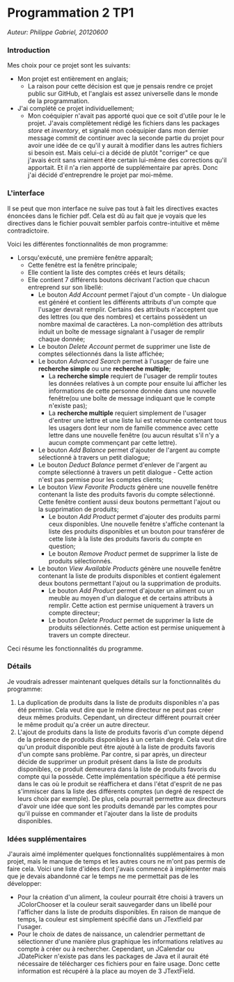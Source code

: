 # Programmation 2 TP1

*Auteur: Philippe Gabriel, 20120600*

### Introduction

Mes choix pour ce projet sont les suivants:
- Mon projet est entièrement en anglais;
    - La raison pour cette décision est que je pensais rendre ce projet public
    sur GitHub, et l'anglais est assez universelle dans le monde de la
    programmation.
- J'ai complété ce projet individuellement;
    - Mon coéquipier n'avait pas apporté quoi que ce soit d'utile pour le
    le projet. J'avais complètement rédigé les fichiers dans les packages
    *store* et *inventory*, et signalé mon coéquipier dans mon dernier message
    commit de continuer avec la seconde partie du projet pour avoir une idée
    de ce qu'il y aurait à modifier dans les autres fichiers si besoin est.
    Mais celui-ci a décidé de plutôt "corriger" ce que j'avais écrit sans
    vraiment être certain lui-même des corrections qu'il apportait. Et il n'a
    rien apporté de supplémentaire par après. Donc j'ai décidé d'entreprendre
    le projet par moi-même.

### L'interface

Il se peut que mon interface ne suive pas tout à fait les directives exactes
énoncées dans le fichier pdf. Cela est dû au fait que je voyais que les
directives dans le fichier pouvait sembler parfois contre-intuitive et même
contradictoire.

Voici les différentes fonctionnalités de mon programme:
- Lorsqu'exécuté, une première fenêtre apparaît;
    - Cette fenêtre est la fenêtre principale;
    - Elle contient la liste des comptes créés et leurs détails;
    - Elle contient 7 différents boutons décrivant l'action que chacun
    entreprend sur son libellé:
        - Le bouton *Add Account* permet l'ajout d'un compte - Un dialogue
        est généré et contient les différents attributs d'un compte que
        l'usager devrait remplir. Certains des attributs n'acceptent que des
        lettres (ou que des nombres) et certains possèdent un nombre maximal
        de caractères. La non-complétion des attributs induit un boîte de
        message signalant à l'usager de remplir chaque donnée;
        - Le bouton *Delete Account* permet de supprimer une liste de comptes
        sélectionnés dans la liste affichée;
        - Le bouton *Advanced Search* permet à l'usager de faire une
        **recherche simple** ou une **recherche multiple**;
            - La **recherche simple** requiert de l'usager de remplir toutes
            les données relatives à un compte pour ensuite lui afficher les
            informations de cette personne donnée dans une nouvelle fenêtre(ou
            une boîte de message indiquant que le compte n'existe pas);
            - La **recherche multiple** requiert simplement de l'usager
            d'entrer une lettre et une liste lui est retournée contenant tous
            les usagers dont leur nom de famille commence avec cette lettre
            dans une nouvelle fenêtre (ou aucun résultat s'il n'y a aucun
            compte commençant par cette lettre).
        - Le bouton *Add Balance* permet d'ajouter de l'argent au compte
        sélectionné à travers un petit dialogue;
        - Le bouton *Deduct Balance* permet d'enlever de l'argent au compte
        sélectionné à travers un petit dialogue - Cette action n'est pas
        permise pour les comptes clients;
        - Le bouton *View Favorite Products* génère une nouvelle fenêtre
        contenant la liste des produits favoris du compte sélectionné. Cette
        fenêtre contient aussi deux boutons permettant l'ajout ou la
        supprimation de produits;
            - Le bouton *Add Product* permet d'ajouter des produits parmi ceux
            disponibles. Une nouvelle fenêtre s'affiche contenant la liste des
            produits disponibles et un bouton pour transférer de cette liste à
            la liste des produits favoris du compte en question;
            - Le bouton *Remove Product* permet de supprimer la liste de
            produits sélectionnés.
        - Le bouton *View Available Products* génère une nouvelle fenêtre
        contenant la liste de produits disponibles et contient également deux
        boutons permettant l'ajout ou la supprimation de produits.
            - Le bouton *Add Product* permet d'ajouter un aliment ou un meuble
            au moyen d'un dialogue et de certains attributs à remplir. Cette
            action est permise uniquement à travers un compte directeur;
            - Le bouton *Delete Product* permet de supprimer la liste de
            produits sélectionnés. Cette action est permise uniquement à
            travers un compte directeur.

Ceci résume les fonctionnalités du programme.

### Détails

Je voudrais adresser maintenant quelques détails sur la fonctionnalités du
programme:
1. La duplication de produits dans la liste de produits disponibles n'a pas été
permise. Cela veut dire que le même directeur ne peut pas créer deux mêmes
produits. Cependant, un directeur différent pourrait créer le même produit
qu'a créer un autre directeur.
1. L'ajout de produits dans la liste de produits favoris d'un compte dépend de
la présence de produits disponibles à un certain degré. Cela veut dire qu'un
produit disponible peut être ajouté à la liste de produits favoris d'un compte
sans problème. Par contre, si par après, un directeur décide de supprimer un
produit présent dans la liste de produits disponibles, ce produit demeurera
dans la liste de produits favoris du compte qui la possède. Cette
implémentation spécifique a été permise dans le cas où le produit se
réaffichera et dans l'état d'esprit de ne pas s'immiscer dans la liste des
différents comptes (un degré de respect de leurs choix par exemple). De plus,
cela pourrait permettre aux directeurs d'avoir une idée que sont les produits
demandé par les comptes pour qu'il puisse en commander et l'ajouter dans la
liste de produits disponibles.

### Idées supplémentaires

J'aurais aimé implémenter quelques fonctionnalités supplémentaires à mon
projet, mais le manque de temps et les autres cours ne m'ont pas permis de
faire cela. Voici une liste d'idées dont j'avais commencé à implémenter mais
que je devais abandonné car le temps ne me permettait pas de les développer:
- Pour la création d'un aliment, la couleur pourrait être choisi à travers un
JColorChooser et la couleur serait sauvegarder dans un libellé pour l'afficher
dans la liste de produits disponibles. En raison de manque de temps, la couleur
est simplement spécifié dans un JTextfield par l'usager.
- Pour le choix de dates de naissance, un calendrier permettant de sélectionner
d'une manière plus graphique les informations relatives au compte à créer ou
à rechercher. Cependant, un JCalendar ou JDatePicker n'existe pas dans les
packages de Java et il aurait été nécessaire de télécharger ces fichiers
pour en faire usage. Donc cette information est récupéré à la place au moyen de
3 JTextField.